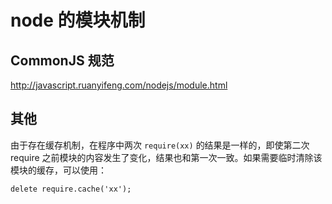 # node 的模块机制

## CommonJS 规范

http://javascript.ruanyifeng.com/nodejs/module.html

## 其他

由于存在缓存机制，在程序中两次 `require(xx)` 的结果是一样的，即使第二次 require 之前模块的内容发生了变化，结果也和第一次一致。如果需要临时清除该模块的缓存，可以使用：

```
delete require.cache('xx');
```
